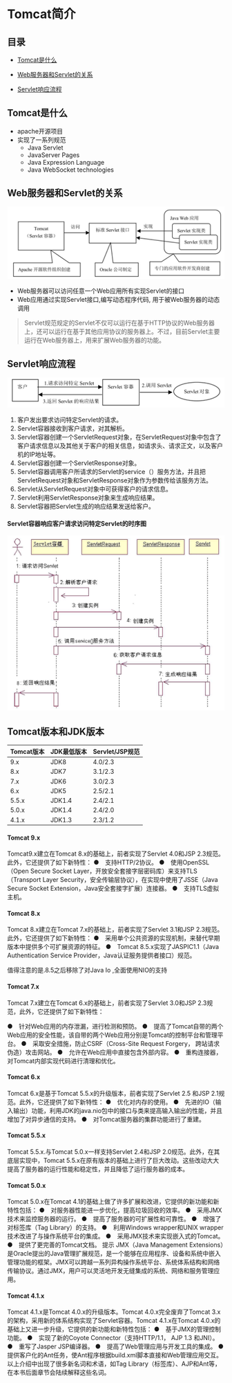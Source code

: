 # Tomcat简介

## 目录

- [Tomcat是什么](#Tomcat是什么)

- [Web服务器和Servlet的关系](#Web服务器和Servlet的关系)
- [Servlet响应流程](#Servlet响应流程)

## Tomcat是什么

- apache开源项目
- 实现了一系列规范
  - Java Servlet 
  - JavaServer Pages
  - Java Expression Language 
  - Java WebSocket technologies
    

## Web服务器和Servlet的关系

![image-20201018115318298](../../../assets/image-20201018115318298.png)

- Web服务器可以访问任意一个Web应用所有实现Servlet的接口
- Web应用通过实现Servlet接口,编写动态程序代码, 用于被Web服务器的动态调用



> Servlet规范规定的Servlet不仅可以运行在基于HTTP协议的Web服务器上，还可以运行在基于其他应用协议的服务器上。不过，目前Servlet主要运行在Web服务器上，用来扩展Web服务器的功能。

## Servlet响应流程

![image-20201018115551606](../../../assets/image-20201018115551606.png)

1. 客户发出要求访问特定Servlet的请求。
2. Servlet容器接收到客户请求，对其解析。
3. Servlet容器创建一个ServletRequest对象，在ServletRequest对象中包含了客户请求信息以及其他关于客户的相关信息，如请求头、请求正文，以及客户机的IP地址等。
4. Servlet容器创建一个ServletResponse对象。
5. Servlet容器调用客户所请求的Servlet的service（）服务方法，并且把ServletRequest对象和ServletResponse对象作为参数传给该服务方法。
6. Servlet从ServletRequest对象中可获得客户的请求信息。
7. Servlet利用ServletResponse对象来生成响应结果。
8. Servlet容器把Servlet生成的响应结果发送给客户。

#### Servlet容器响应客户请求访问特定Servlet的时序图

![image-20201018115825079](../../../assets/image-20201018115825079.png)

## Tomcat版本和JDK版本

| Tomcat版本 | JDK最低版本 | Servlet/JSP规范 |
| ---------- | ----------- | --------------- |
| 9.x        | JDK8        | 4.0/2.3         |
| 8.x        | JDK7        | 3.1/2.3         |
| 7.x        | JDK6        | 3.0/2.3         |
| 6.x        | JDK5        | 2.5/2.1         |
| 5.5.x      | JDK1.4      | 2.4/2.1         |
| 5.0.x      | JDK1.4      | 2.4/2.0         |
| 4.1.x      | JDK1.3      | 2.3/1.2         |

#### Tomcat 9.x

Tomcat9.x建立在Tomcat 8.x的基础上，前者实现了Servlet 4.0和JSP 2.3规范。此外，它还提供了如下新特性：
●　支持HTTP/2协议。
●　使用OpenSSL（Open Secure Socket Layer，开放安全套接字层密码库）来支持TLS（Transport Layer Security，安全传输层协议），在实现中使用了JSSE（Java Secure Socket Extension，Java安全套接字扩展）连接器。
●　支持TLS虚拟主机。

#### Tomcat 8.x

Tomcat 8.x建立在Tomcat 7.x的基础上，前者实现了Servlet 3.1和JSP 2.3规范。此外，它还提供了如下新特性：
●　采用单个公共资源的实现机制，来替代早期版本中提供多个可扩展资源的特征。
●　Tomcat 8.5.x实现了JASPIC1.1（Java Authentication Service Provider，Java认证服务提供者接口）规范。

值得注意的是.8.5之后移除了对Java Io ,全面使用NIO的支持

#### Tomcat 7.x

Tomcat 7.x建立在Tomcat 6.x的基础上，前者实现了Servlet 3.0和JSP 2.3规范，此外，它还提供了如下新特性：

●　针对Web应用的内存泄漏，进行检测和预防。
●　提高了Tomcat自带的两个Web应用的安全性能，该自带的两个Web应用分别是Tomcat的控制平台和管理平台。
●　采取安全措施，防止CSRF（Cross-Site Request Forgery， 跨站请求伪造）攻击网站。
●　允许在Web应用中直接包含外部内容。
●　重构连接器，对Tomcat内部实现代码进行清理和优化。

#### Tomcat 6.x

Tomcat 6.x是基于Tomcat 5.5.x的升级版本，前者实现了Servlet 2.5 和JSP 2.1规范。此外，它还提供了如下新特性：
●　优化对内存的使用。
●　先进的IO（输入输出）功能，利用JDK的java.nio包中的接口与类来提高输入输出的性能，并且增加了对异步通信的支持。
●　对Tomcat服务器的集群功能进行了重建。

#### Tomcat 5.5.x

Tomcat 5.5.x.与Tomcat 5.0.x一样支持Servlet 2.4和JSP 2.0规范。此外，在其底层实现中，Tomcat 5.5.x在原有版本的基础上进行了巨大改动。这些改动大大提高了服务器的运行性能和稳定性，并且降低了运行服务器的成本。

#### Tomcat 5.0.x

Tomcat 5.0.x在Tomcat 4.1的基础上做了许多扩展和改进，它提供的新功能和新特性包括：
●　对服务器性能进一步优化，提高垃圾回收的效率。
●　采用JMX技术来监控服务器的运行。
●　提高了服务器的可扩展性和可靠性。
●　增强了对标签库（Tag Library）的支持。
●　利用Windows wrapper和UNIX wrapper技术改进了与操作系统平台的集成。
●　采用JMX技术来实现嵌入式的Tomcat。
●　提供了更完善的Tomcat文档。
提示
JMX（Java Management Extensions）是Oracle提出的Java管理扩展规范，是一个能够在应用程序、设备和系统中嵌入管理功能的框架。JMX可以跨越一系列异构操作系统平台、系统体系结构和网络传输协议。通过JMX，用户可以灵活地开发无缝集成的系统、网络和服务管理应用。

#### Tomcat 4.1.x

Tomcat 4.1.x是Tomcat 4.0.x的升级版本。Tomcat 4.0.x完全废弃了Tomcat 3.x的架构，采用新的体系结构实现了Servlet容器。Tomcat 4.1.x在Tomcat 4.0.x的基础上又进一步升级，它提供的新功能和新特性包括：
●　基于JMX的管理控制功能。
●　实现了新的Coyote Connector（支持HTTP/1.1， AJP 1.3 和JNI）。
●　重写了Jasper JSP编译器。
●　提高了Web管理应用与开发工具的集成。
●　提供客户化的Ant任务，使Ant程序根据build.xml脚本直接和Web管理应用交互。
以上介绍中出现了很多新名词和术语，如Tag Library（标签库）、AJP和Ant等，在本书后面章节会陆续解释这些名词。